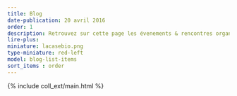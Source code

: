 ```yaml
---
title: Blog
date-publication: 20 avril 2016
order: 1
description: Retrouvez sur cette page les évenements & rencontres organisés à la Case Bio, son actualité, ...
lire-plus:
miniature: lacasebio.png
type-miniature: red-left
model: blog-list-items
sort_items : order
---
```


{% include coll_ext/main.html %}

